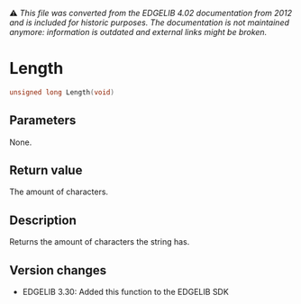 :warning: _This file was converted from the EDGELIB 4.02 documentation from 2012 and is included for historic purposes. The documentation is not maintained anymore: information is outdated and external links might be broken._

# Length


```c++
unsigned long Length(void)
```

## Parameters
None.

## Return value
The amount of characters.

## Description
Returns the amount of characters the string has.

## Version changes
- EDGELIB 3.30: Added this function to the EDGELIB SDK

